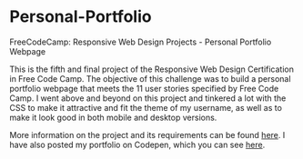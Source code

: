 # Personal-Portfolio
FreeCodeCamp: Responsive Web Design Projects - Personal Portfolio Webpage
<p>This is the fifth and final project of the Responsive Web Design Certification in Free Code Camp. The objective of this challenge was to build a personal portfolio webpage that meets the 11 user stories specified by Free Code Camp. I went above and beyond on this project and tinkered a lot with the CSS to make it attractive and fit the theme of my username, as well as to make it look good in both mobile and desktop versions.</p>
<p>More information on the project and its requirements can be found <a href="https://www.freecodecamp.org/learn/2022/responsive-web-design/build-a-personal-portfolio-webpage-project/build-a-personal-portfolio-webpage">here</a>. I have also posted my portfolio on Codepen, which you can see <a href="https://codepen.io/TurtleQueenCoding/pen/zYRdjXw">here</a>.
